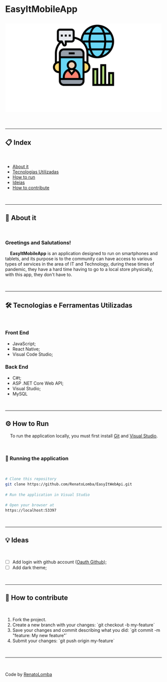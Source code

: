 # EasyItMobileApp

<!--<h1 align="center">
    <img src="./public/logo-full.svg">
</h1>-->

<h2 align="center">
    <img src="./read-me/logo_easyit.png" alt="preview">
    <!-- Imagem demonstrativa -->
</h2>

<br>

---

<h2>📋 Index</h2>

<br>

<ul>
    <li><a href="#about">About it</a></li>
    <li><a href="#techs">Tecnologias Utilizadas</a></li>    <!-- -->
    <li><a href="#run">How to run</a></li>    <!-- -->
    <li><a href="#goals">Ideias</a></li>    <!-- -->
    <li><a href="#contribute">How to contribute</a></li>    <!-- -->
</ul>

<br>

---

<h2 id="about">📖 About it</h2>

<br>

<h3>Greetings and Salutations!</h3>

<p>
    &nbsp;&nbsp;&nbsp;&nbsp;<strong>EasyItMobileApp</strong> is an application designed to run on smartphones and tablets, and its purpose is to the community can have access to various types of services in the area of IT and Technology, during these times of pandemic, they have a hard time having to go to a local store physically, with this app, they 
    don't have to.
</p>

<br>

---

<h2 id="techs">🛠 Tecnologias e Ferramentas Utilizadas</h2>

<br>

<h3>Front End</h3>

<ul>
    <li>JavaScript;</li>
    <li>React Native;</li>
    <li>Visual Code Studio;</li>
</ul>

<h3>Back End</h3>

<ul>
    <li>C#t;</li>
    <li>ASP .NET Core Web API;</li>
    <li>Visual Studio;</li>
    <li>MySQL</li>
</ul>

<br>

---

<h2 id="run">⚙️ How to Run</h2>

&nbsp;&nbsp;&nbsp;&nbsp;To run the application locally, you must first install <a href="https://git-scm.com" target="_blank">Git</a> and <a href="https://visualstudio.microsoft.com/pt-br/" target="_blank">Visual Studio</a>.

<br>

<h3>🧭 Running the application</h3>

<br>

```bash
# Clone this repository
git clone https://github.com/RenatoLomba/EasyItWebApi.git

# Run the application in Visual Studio

# Open your browser at
https://localhost:53397
```

<br>

---

<h2 id="goals">💡 Ideas</h2>

<br>

- [ ] Add login with github account (<a href="https://docs.github.com/pt/developers/apps/authorizing-oauth-apps" target="_blank">Oauth Github</a>);
- [ ] Add dark theme;

<br>

---

<h2 id="contribute">💪 How to contribute</h2>

<br>

<ol>
    <li>Fork the project.</li>
    <li>Create a new branch with your changes: `git checkout -b my-feature`</li>
    <li>Save your changes and commit describing what you did: `git commit -m "feature: My new feature"`</li>
    <li>Submit your changes: `git push origin my-feature`</li>
</ol>

<br>

---

<br>

Code by <a href="https://github.com/RenatoLomba">RenatoLomba</a>
